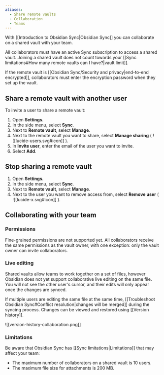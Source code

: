 ```yaml
---
aliases:
  - Share remote vaults
  - Collaboration
  - Teams
---
```

With [[Introduction to Obsidian Sync|Obsidian Sync]] you can collaborate on a shared vault with your team.

All collaborators must have an active Sync subscription to access a shared vault. Joining a shared vault does not count towards your [[Sync limitations#How many remote vaults can I have?|vault limit]].

If the remote vault is [[Obsidian Sync/Security and privacy|end-to-end encrypted]], collaborators must enter the encryption password when they set up the vault.

## Share a remote vault with another user

To invite a user to share a remote vault:

1. Open **Settings**.
2. In the side menu, select **Sync**.
3. Next to **Remote vault**, select **Manage**.
4. Next to the remote vault you want to share, select **Manage sharing** ( ![[lucide-users.svg#icon]] ).
5. In **Invite user**, enter the email of the user you want to invite.
6. Select **Add**.

## Stop sharing a remote vault

1. Open **Settings**.
2. In the side menu, select **Sync**.
3. Next to **Remote vault**, select **Manage**.
4. Next to the user you want to remove access from, select **Remove user** ( ![[lucide-x.svg#icon]] ).

## Collaborating with your team

### Permissions

Fine-grained permissions are not supported yet. All collaborators receive the same permissions as the vault owner, with one exception: only the vault owner can invite collaborators.

### Live editing

Shared vaults allow teams to work together on a set of files, however Obsidian does not yet support collaborative live editing on the same file. You will not see the other user's cursor, and their edits will only appear once the changes are synced.

If multiple users are editing the same file at the same time, [[Troubleshoot Obsidian Sync#Conflict resolution|changes will be merged]] during the syncing process. Changes can be viewed and restored using [[Version history]].

![[version-history-collaboration.png]]

 
### Limitations

Be aware that Obsidian Sync has [[Sync limitations|Limitations]] that may affect your team:

- The maximum number of collaborators on a shared vault is 10 users.
- The maximum file size for attachments is 200 MB.
